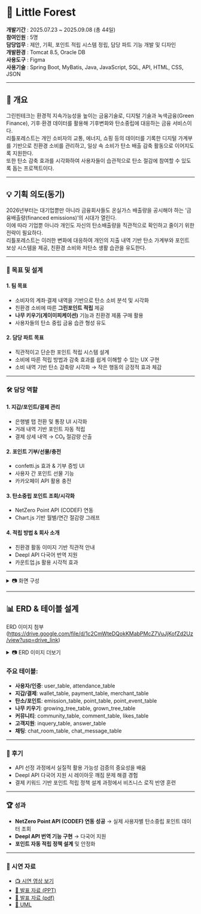 # 🌳 Little Forest

**개발기간** : 2025.07.23 ~ 2025.09.08 (총 44일)  
**참여인원** : 5명  
**담당업무** : 제안, 기획, 포인트 적립 시스템 정립, 담당 파트 기능 개발 및 디자인  
**개발환경** : Tomcat 8.5, Oracle DB  
**사용도구** : Figma  
**사용기술** : Spring Boot, MyBatis, Java, JavaScript, SQL, API, HTML, CSS, JSON  

---

## 📖 개요
그린핀테크는 환경적 지속가능성을 높이는 금융기술로, 디지털 기술과 녹색금융(Green Finance), 기후·환경 데이터를 활용해 기후변화와 탄소중립에 대응하는 금융 서비스이다.  
리틀포레스트는 개인 소비자의 교통, 에너지, 쇼핑 등의 데이터를 기록한 디지털 가계부를 기반으로 친환경 소비를 관리하고, 일상 속 소비가 탄소 배출 감축 활동으로 이어지도록 지원한다.  
또한 탄소 감축 효과를 시각화하여 사용자들이 습관적으로 탄소 절감에 참여할 수 있도록 돕는 프로젝트이다.

---

## 💡 기획 의도(동기)
2026년부터는 대기업뿐만 아니라 금융회사들도 온실가스 배출량을 공시해야 하는 ‘금융배출량(financed emissions)’의 시대가 열린다.  
이에 따라 기업뿐 아니라 개인도 자신의 탄소배출량을 직관적으로 확인하고 줄이기 위한 전략이 필요하다.  
리틀포레스트는 이러한 변화에 대응하여 개인의 지출 내역 기반 탄소 가계부와 포인트 보상 시스템을 제공, 친환경 소비와 저탄소 생활 습관을 유도한다.  

---

### 🎯 목표 및 설계
#### 1. 팀 목표
- 소비자의 계좌·결제 내역을 기반으로 탄소 소비 분석 및 시각화  
- 친환경 소비에 따른 **그린포인트 적립** 제공  
- **나무 키우기(게이미피케이션)** 기능과 친환경 제품 구매 활용  
- 사용자들의 탄소 중립 금융 습관 형성 유도  

#### 2. 담당 파트 목표
- 직관적이고 단순한 포인트 적립 시스템 설계  
- 소비에 따른 적립 방법과 감축 효과를 쉽게 이해할 수 있는 UX 구현  
- 소비 내역 기반 탄소 감축량 시각화 → 작은 행동의 긍정적 효과 체감  

---

### 🛠️ 담당 역할
#### 1. 지갑/포인트/결제 관리
- 은행별 탭 전환 및 통장 UI 시각화  
- 거래 내역 기반 포인트 자동 적립  
- 결제 상세 내역 → CO₂ 절감량 산출  

#### 2. 포인트 기부/선물/충전
- confetti.js 효과 & 기부 증빙 UI  
- 사용자 간 포인트 선물 기능  
- 카카오페이 API 활용 충전  

#### 3. 탄소중립 포인트 조회/시각화
- NetZero Point API (CODEF) 연동  
- Chart.js 기반 월별/연간 절감량 그래프  

#### 4. 적립 방법 & 회사 소개
- 친환경 활동 이미지 기반 직관적 안내  
- Deepl API 다국어 번역 지원  
- 카운트업.js 활용 시각적 효과  

---

<details>
<summary>📷 화면 구성</summary>


|구분 | 화면 | 미리보기 |
|----------|----------|----------|
|공통| 메인화면 | <img width="746" alt="image" src="https://github.com/user-attachments/assets/6c95713b-f8a5-45d2-8f28-81abb075366f" /> |
|공통| 회원가입 (주소api) | <img width="736" alt="image" src="https://github.com/user-attachments/assets/a63c4f22-351f-4f1b-9cf2-77495a53f5b2" /> |
|공통| 회사소개 (deeplapi) | <img width="749" height="353" alt="image" src="https://github.com/user-attachments/assets/c69ed595-ebd2-4a51-ad87-b41359c4900c" /> <img width="748" height="355" alt="image" src="https://github.com/user-attachments/assets/f7027617-4d7f-410b-b9e1-210869e166dc" /> <img width="746" height="355" alt="image" src="https://github.com/user-attachments/assets/f7f50b56-008b-4d6f-9d11-45536bc7129a" /> |
|공통| 적립방법 | <img width="741" height="357" alt="image" src="https://github.com/user-attachments/assets/8a2a88a6-7c8c-4e01-9127-9d2c8ea8a6e0" /> |
|유저| 유저채팅 | <img width="743" height="353" alt="image" src="https://github.com/user-attachments/assets/4b0193dc-6e41-40aa-b39d-199032c6cb70" /> |
|관리자| 관리자채팅| <img width="734" alt="image" src="https://github.com/user-attachments/assets/4a3681b6-f76b-4af9-bb9b-a54391470a99" /> |
|유저| 나의 지갑| <img width="750" alt="image" src="https://github.com/user-attachments/assets/cebe28e8-1a11-47d9-a746-792e7d503d28" /> |
|유저| 포인트 페이지 (다크모드) | <img width="750" alt="image" src="https://github.com/user-attachments/assets/7655bfd8-61e4-431e-9b09-cffaaaeaefeb" /> |
|유저| 기부하기 | <img width="750" alt="image" src="https://github.com/user-attachments/assets/7304c463-6872-4e76-a511-597c1f5811a7" /> <img width="750" alt="image" src="https://github.com/user-attachments/assets/abd40aa5-6683-48eb-acd2-4a65caa3b6e2" /> |
|유저| 포인트 선물하기 | <img width="939" height="489" alt="image" src="https://github.com/user-attachments/assets/a8533b00-eadc-40da-9436-0e70ec017ba7" /> |
|유저| 포인트 보상 (광고보기) | <img width="734" height="353" alt="image" src="https://github.com/user-attachments/assets/8fb213cb-c670-4eda-8576-5500eaf88d0d" /> |
|유저| 결제내역 | <img width="750" alt="image" src="https://github.com/user-attachments/assets/ebd3e3b7-aa2b-4999-8f33-78757fc65fc8" /> |
|유저| 탄소중립포인트 조회 (codef api) | <img width="800" alt="image" src="https://github.com/user-attachments/assets/3e310db2-d359-4e80-800a-8a51e0b81a4d" /> <img width="939" height="398" alt="image" src="https://github.com/user-attachments/assets/57d90ae7-59d9-4cb0-a458-77a82b214710" /> |
|유저| 나무키우기 | <img width="727" height="353" alt="image" src="https://github.com/user-attachments/assets/28763204-a6a3-4d5b-8893-591e5d7eccac" /> <img width="729" height="352" alt="image" src="https://github.com/user-attachments/assets/aabe8c4e-0b32-43e6-8520-8741f818a189" /> |
|유저| 나무키우기 (출석보상) | <img width="711" height="354" alt="image" src="https://github.com/user-attachments/assets/1a7b7dd3-69a9-45c6-a3ee-ccc215bc1875" /> |
|유저| 나무키우기 (비료구매) |<img width="715" height="353" alt="image" src="https://github.com/user-attachments/assets/66a2d028-e088-45b3-88ba-fb50acebe37d" /> |
|유저| 나무키우기 (랜덤잡초) | <img width="719" height="350" alt="image" src="https://github.com/user-attachments/assets/413bc60e-c334-47ce-b593-d3e86586ea3b" /> |
|유저| 탄소감축량 (차트&달력) | <img width="666" height="356" alt="image" src="https://github.com/user-attachments/assets/f267278d-d173-4b7b-8a17-6c4ed5ec5a1f" /> <img width="665" height="353" alt="image" src="https://github.com/user-attachments/assets/dc93e05c-7c57-43d3-a2f1-81b395c710e8" /> |
|관리자| 회원통계 | <img width="782" height="356" alt="image" src="https://github.com/user-attachments/assets/21becd59-5e0c-4aed-b2ec-a913c9756fca" /> <img width="780" height="356" alt="image" src="https://github.com/user-attachments/assets/a2bc5a0c-9142-4e86-9fed-ce83bc06bb17" /> |

</details>

---
## 📊 ERD & 테이블 설계
ERD 이미지 첨부 (https://drive.google.com/file/d/1c2CmWteDQokKMabPMcZ7VuJjKofZd2Uz/view?usp=drive_link)

<details>
<summary>📷 ERD 이미지 더보기</summary>
  
<img width="398" height="592" alt="image" src="https://github.com/user-attachments/assets/bcb4685c-67ec-40bf-91e1-251c93e85e41" />
<img width="383" height="620" alt="화면 캡처 2025-09-18 163515" src="https://github.com/user-attachments/assets/7c7d80ee-11b2-4b6e-b78a-2f7b6e5f087a" />

</details>

### 주요 테이블:
- **사용자/인증**: user_table, attendance_table  
- **지갑/결제**: wallet_table, payment_table, merchant_table  
- **탄소/포인트**: emission_table, point_table, point_event_table  
- **나무 키우기**: growing_tree_table, grown_tree_table  
- **커뮤니티**: community_table, comment_table, likes_table  
- **고객지원**: inquery_table, answer_table  
- **채팅**: chat_room_table, chat_message_table 

---

### 📌 후기
- API 선정 과정에서 실질적 활용 가능성 검증의 중요성을 배움  
- Deepl API 다국어 지원 시 레이아웃 깨짐 문제 해결 경험  
- 결제 키워드 기반 포인트 적립 정책 설계 과정에서 비즈니스 로직 반영 훈련  

---

### 🏆 성과
- **NetZero Point API (CODEF) 연동 성공** → 실제 사용자별 탄소중립 포인트 데이터 조회  
- **Deepl API 번역 기능 구현** → 다국어 지원  
- **포인트 자동 적립 정책 설계** 및 안정화 

---

### 🎥 시연 자료
- [📺 시연 영상 보기](https://drive.google.com/file/d/1B79tO0RvvM4-UvIusbN7ap0b9GK5vbZp/view?usp=drive_link)  
- [📑 발표 자료 (PPT)](https://docs.google.com/presentation/d/16lXHTDZbE-LNdOH8F0PCaCt6K38miHoa/edit?usp=drive_link&ouid=115939005204624444347&rtpof=true&sd=true)
- [📑 발표 자료 (pdf)](https://drive.google.com/file/d/1R2O6azIVtrfG5PVHf0HQbu1ax7nbVQV5/view?usp=drive_link)
- [📑 UML](https://drive.google.com/file/d/1nqFyjvWFnB1mlrkAlK9wcyfHImJZQSMl/view?usp=drive_link)
